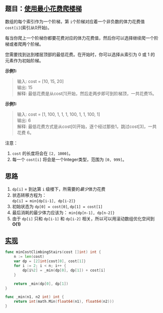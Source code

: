## 题目：[使用最小花费爬楼梯](https://leetcode-cn.com/problems/min-cost-climbing-stairs/)

数组的每个索引作为一个阶梯，第 `i`个阶梯对应着一个非负数的体力花费值 `cost[i]`(索引从0开始)。

每当你爬上一个阶梯你都要花费对应的体力花费值，然后你可以选择继续爬一个阶梯或者爬两个阶梯。

您需要找到达到楼层顶部的最低花费。在开始时，你可以选择从索引为 0 或 1 的元素作为初始阶梯。

**示例1:**
>输入: cost = [10, 15, 20]  
>输出: 15  
>解释: 最低花费是从cost[1]开始，然后走两步即可到阶梯顶，一共花费15。  

**示例1:**
>输入: cost = [1, 100, 1, 1, 1, 100, 1, 1, 100, 1]  
>输出: 6  
>解释: 最低花费方式是从cost[0]开始，逐个经过那些1，跳过cost[3]，一共花费  6。

注意：
1. `cost` 的长度将会在 `[2, 1000]`。
2. 每一个 `cost[i]` 将会是一个Integer类型，范围为 `[0, 999]`。

## 思路
1. `dp[i]` = 到达第 `i` 级楼下，所需要的*最少*体力花费
2. 状态转移方程为：  
    `dp[i] = min{dp[i-1], dp[i-2]}`
3. 初始状态为 `dp[0] = cost[0]`, `dp[1] = cost[1]`
4. 最后消耗的最少体力应该为： `min{dp[n-1], dp[n-2]}`
5. 由于 `dp[i]` 只和 `dp[i-1]` 和 `dp[i-2]` 相关，所以可以用滚动数组优化空间到**O(1)**
    
## [实现](https://github.com/mzmuer/leetcode/blob/master/question746/answer_test.go)
```go
func minCostClimbingStairs(cost []int) int {
	n := len(cost)
	var dp = [2]int{cost[0], cost[1]}
	for i := 2; i < n; i++ {
		dp[i%2] = _min(dp[0], dp[1]) + cost[i]
	}

	return _min(dp[0], dp[1])
}

func _min(n1, n2 int) int {
	return int(math.Min(float64(n1), float64(n2)))
}

```